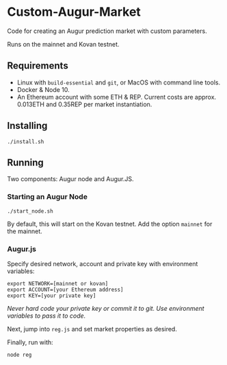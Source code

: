 # Custom-Augur-Market

Code for creating an Augur prediction market with custom parameters.

Runs on the mainnet and Kovan testnet.

## Requirements

- Linux with `build-essential` and `git`, or MacOS with command line tools.
- Docker & Node 10.
- An Ethereum account with some ETH & REP. Current costs are approx. 0.013ETH and 0.35REP per market instantiation.

## Installing

```
./install.sh
```

## Running

Two components: Augur node and Augur.JS.

### Starting an Augur Node

```
./start_node.sh
```
By default, this will start on the Kovan testnet. Add the option `mainnet` for the mainnet.

### Augur.js

Specify desired network, account and private key with environment variables:
```
export NETWORK=[mainnet or kovan]
export ACCOUNT=[your Ethereum address]
export KEY=[your private key]
```

*Never hard code your private key or commit it to git. Use environment variables to pass it to code.*

Next, jump into `reg.js` and set market properties as desired.

Finally, run with:
```
node reg
```
